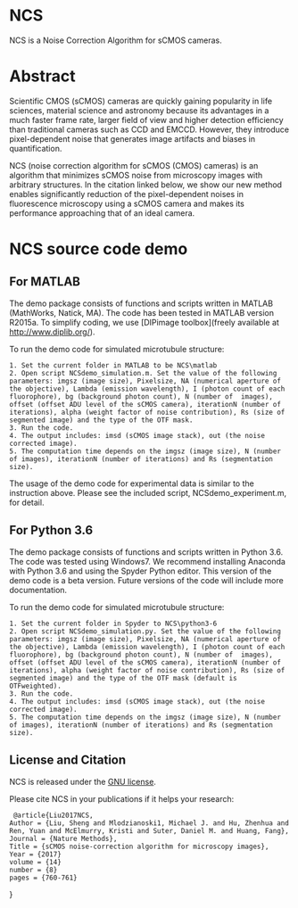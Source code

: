 # NCS

NCS is a Noise Correction Algorithm for sCMOS cameras. 

# Abstract
Scientific CMOS (sCMOS) cameras are quickly gaining popularity in life sciences, material science and astronomy because its advantages in a much faster frame rate, larger field of view and higher detection efficiency than traditional cameras such as CCD and EMCCD. However, they introduce pixel-dependent noise that generates image artifacts and biases in quantification. 

NCS (noise correction algorithm for sCMOS (CMOS) cameras) is an algorithm that minimizes sCMOS noise from microscopy images with arbitrary structures. In the citation linked below, we show our new method enables significantly reduction of the pixel-dependent noises in fluorescence microscopy using a sCMOS camera and makes its performance approaching that of an ideal camera. 

# NCS source code demo
## For MATLAB
The demo package consists of functions and scripts written in MATLAB (MathWorks, Natick, MA). The code has been tested in MATLAB version R2015a. To simplify coding, we use [DIPimage toolbox](freely available at http://www.diplib.org/). 

To run the demo code for simulated microtubule structure:

	1. Set the current folder in MATLAB to be NCS\matlab
	2. Open script NCSdemo_simulation.m. Set the value of the following parameters: imgsz (image size), Pixelsize, NA (numerical aperture of the objective), Lambda (emission wavelength), I (photon count of each fluorophore), bg (background photon count), N (number of  images), offset (offset ADU level of the sCMOS camera), iterationN (number of iterations), alpha (weight factor of noise contribution), Rs (size of segmented image) and the type of the OTF mask.
	3. Run the code. 
	4. The output includes: imsd (sCMOS image stack), out (the noise corrected image).
	5. The computation time depends on the imgsz (image size), N (number of images), iterationN (number of iterations) and Rs (segmentation size). 
  
The usage of the demo code for experimental data is similar to the instruction above. Please see the included script, NCSdemo_experiment.m, for detail. 

## For Python 3.6
The demo package consists of functions and scripts written in Python 3.6. The code was tested using Windows7. We recommend installing Anaconda with Python 3.6 and using the Spyder Python editor. This version of the demo code is a beta version. Future versions of the code will include more documentation.

To run the demo code for simulated microtubule structure:

	1. Set the current folder in Spyder to NCS\python3-6
	2. Open script NCSdemo_simulation.py. Set the value of the following parameters: imgsz (image size), Pixelsize, NA (numerical aperture of the objective), Lambda (emission wavelength), I (photon count of each fluorophore), bg (background photon count), N (number of  images), offset (offset ADU level of the sCMOS camera), iterationN (number of iterations), alpha (weight factor of noise contribution), Rs (size of segmented image) and the type of the OTF mask (default is OTFweighted). 
	3. Run the code.
	4. The output includes: imsd (sCMOS image stack), out (the noise corrected image).
	5. The computation time depends on the imgsz (image size), N (number of images), iterationN (number of iterations) and Rs (segmentation size).

## License and Citation
NCS is released under the [GNU license](https://github.com/HuanglabPurdue/NCS/edit/master/LICENSE).

Please cite NCS in your publications if it helps your research:

  	 @article{Liu2017NCS,
	Author = {Liu, Sheng and Mlodzianoski1, Michael J. and Hu, Zhenhua and Ren, Yuan and McElmurry, Kristi and Suter, Daniel M. and Huang, Fang},
	Journal = {Nature Methods},
	Title = {sCMOS noise-correction algorithm for microscopy images},
	Year = {2017}
	volume = {14}
	number = {8}
	pages = {760-761}
   }

